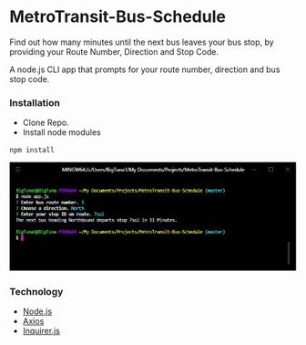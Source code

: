 # MetroTransit-Bus-Schedule

Find out how many minutes until the next bus leaves your bus stop, by providing your Route Number, Direction and Stop Code.

A node.js CLI app that prompts for your route number, direction and bus stop code.

### Installation

- Clone Repo.
- Install node modules

```shell
npm install
```

![CLI App Demo](metrotransitdemo.JPG)

### Technology

- [Node.js](https://nodejs.org/en/)
- [Axios](https://github.com/axios/axios)
- [Inquirer.js](https://github.com/SBoudrias/Inquirer.js)
